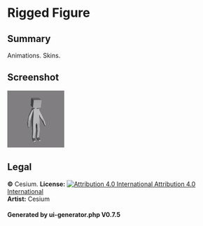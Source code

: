 # Rigged Figure

## Summary

Animations. Skins.

## Screenshot

![screenshot](screenshot/screenshot.gif)

## Legal

**&copy;** Cesium. **License:** [![Attribution 4.0 International](https://licensebuttons.net/l/by/3.0/88x31.png) Attribution 4.0 International](https://creativecommons.org/licenses/by-nd/4.0/legalcode)<br>**Artist:** Cesium

#### Generated by ui-generator.php V0.7.5